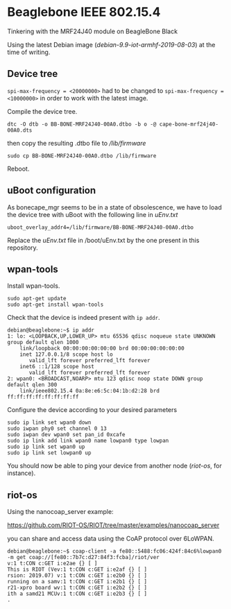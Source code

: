 # Beaglebone IEEE 802.15.4
 Tinkering with the MRF24J40 module on BeagleBone Black

Using the latest Debian image (*debian-9.9-iot-armhf-2019-08-03*) at the time of writing.

## Device tree

`spi-max-frequency = <20000000>` had to be changed to `spi-max-frequency = <10000000>` in order to work with the latest image.

Compile the device tree.

```
dtc -O dtb -o BB-BONE-MRF24J40-00A0.dtbo -b o -@ cape-bone-mrf24j40-00A0.dts
```

then copy the resulting .dtbo file to */lib/firmware*

```
sudo cp BB-BONE-MRF24J40-00A0.dtbo /lib/firmware
```

Reboot.

## uBoot configuration

As bonecape_mgr seems to be in a state of obsolescence, we have to load the device tree with uBoot with the following line in *uEnv.txt*

```
uboot_overlay_addr4=/lib/firmware/BB-BONE-MRF24J40-00A0.dtbo
```

Replace the *uEnv.txt* file in /boot/uEnv.txt by the one present in this repository.

## wpan-tools

Install wpan-tools.

```
sudo apt-get update
sudo apt-get install wpan-tools
```

Check that the device is indeed present with `ip addr`.

```
debian@beaglebone:~$ ip addr
1: lo: <LOOPBACK,UP,LOWER_UP> mtu 65536 qdisc noqueue state UNKNOWN group default qlen 1000
    link/loopback 00:00:00:00:00:00 brd 00:00:00:00:00:00
    inet 127.0.0.1/8 scope host lo
       valid_lft forever preferred_lft forever
    inet6 ::1/128 scope host
       valid_lft forever preferred_lft forever
2: wpan0: <BROADCAST,NOARP> mtu 123 qdisc noop state DOWN group default qlen 300
    link/ieee802.15.4 0a:8e:e6:5c:04:1b:d2:28 brd ff:ff:ff:ff:ff:ff:ff:ff
```

Configure the device according to your desired parameters

```
sudo ip link set wpan0 down
sudo iwpan phy0 set channel 0 13
sudo iwpan dev wpan0 set pan_id 0xcafe
sudo ip link add link wpan0 name lowpan0 type lowpan
sudo ip link set wpan0 up
sudo ip link set lowpan0 up
```

You should now be able to ping your device from another node (*riot-os*, for instance).

## riot-os

Using the nanocoap_server example: 

https://github.com/RIOT-OS/RIOT/tree/master/examples/nanocoap_server

you can share and access data using the CoAP protocol over 6LoWPAN.

```
debian@beaglebone:~$ coap-client -a fe80::5488:fc06:424f:84c6%lowpan0  -m get coap://[fe80::7b7c:d27:84f3:fcba]/riot/ver
v:1 t:CON c:GET i:e2ae {} [ ]
This is RIOT (Vev:1 t:CON c:GET i:e2af {} [ ]
rsion: 2019.07) v:1 t:CON c:GET i:e2b0 {} [ ]
running on a samv:1 t:CON c:GET i:e2b1 {} [ ]
r21-xpro board wv:1 t:CON c:GET i:e2b2 {} [ ]
ith a samd21 MCUv:1 t:CON c:GET i:e2b3 {} [ ]
.
```
